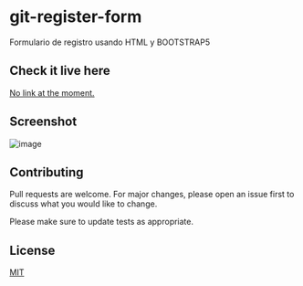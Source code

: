 # git-register-form

Formulario de registro usando HTML y BOOTSTRAP5

## Check it live here

[No link at the moment.](https://choosealicense.com/licenses/mit/)

## Screenshot

![image](https://user-images.githubusercontent.com/85379478/215278744-096e05f5-3e3b-4d03-9dfc-4113fb120c0c.png)

## Contributing

Pull requests are welcome. For major changes, please open an issue first
to discuss what you would like to change.

Please make sure to update tests as appropriate.

## License

[MIT](https://choosealicense.com/licenses/mit/)
